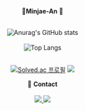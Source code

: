 
<!--
**Minjae-An/Minjae-An** is a ✨ _special_ ✨ repository because its `README.md` (this file) appears on your GitHub profile.

Here are some ideas to get you started:

- 🔭 I’m currently working on ...
- 🌱 I’m currently learning ...
- 👯 I’m looking to collaborate on ...
- 🤔 I’m looking for help with ...
- 💬 Ask me about ...
- 📫 How to reach me: ...
- 😄 Pronouns: ...
- ⚡ Fun fact: ...
-->

<div align="center">
  🏃<b>Minjae-An</b> 🏃
<br><br>
  
![Anurag's GitHub stats](https://github-readme-stats.vercel.app/api?username=Minjae-An&show_icons=true&theme=radical)<br><br>
![Top Langs](https://github-readme-stats.vercel.app/api/top-langs/?username=Minjae-An&layout=&theme=) 
  <br><br>
  
   [![Solved.ac
프로필](http://mazassumnida.wtf/api/v2/generate_badge?boj=mj3242)](https://solved.ac/mj3242)
  <img src="http://mazandi.herokuapp.com/api?handle=mj3242&theme=warm"/>
  
  📱 <b>Contact</b><br><br>
 <a href="https://www.google.com/gmail/about/" target="_blank"> 
  <img src="https://img.shields.io/badge/mj3242@naver.com-EA4335?style=flat&logo=gmail&logoColor=ffffff"/>
</a>
<a href="https://www.instagram.com/valua_min/" target="_blank"> 
  <img src="https://img.shields.io/badge/valua_min-E4405F?style=flat&logo=instagram&logoColor=ffffff"/>
</a><br><br>

  
</div>
